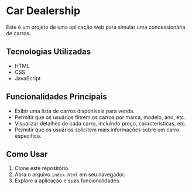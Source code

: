 # Car Dealership

Este é um projeto de uma aplicação web para simular uma concessionária de carros.

## Tecnologias Utilizadas

- HTML
- CSS
- JavaScript

## Funcionalidades Principais

- Exibir uma lista de carros disponíveis para venda.
- Permitir que os usuários filtrem os carros por marca, modelo, ano, etc.
- Visualizar detalhes de cada carro, incluindo preço, características, etc.
- Permitir que os usuários solicitem mais informações sobre um carro específico.

## Como Usar

1. Clone este repositório.
2. Abra o arquivo `index.html` em seu navegador.
3. Explore a aplicação e suas funcionalidades.
